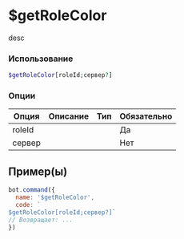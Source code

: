 # $getRoleColor
desc
### Использование
```php
$getRoleColor[roleId;сервер?]
```

### Опции

| Опция | Описание | Тип | Обязательно |
|--------|-------------|------|----------|
| roleId |  |  | Да | 
| сервер |  |  | Нет | 
## Пример(ы)

```javascript
bot.command({
  name: '$getRoleColor',
  code: `
$getRoleColor[roleId;сервер?]`
// Возвращает: ...
})
```
